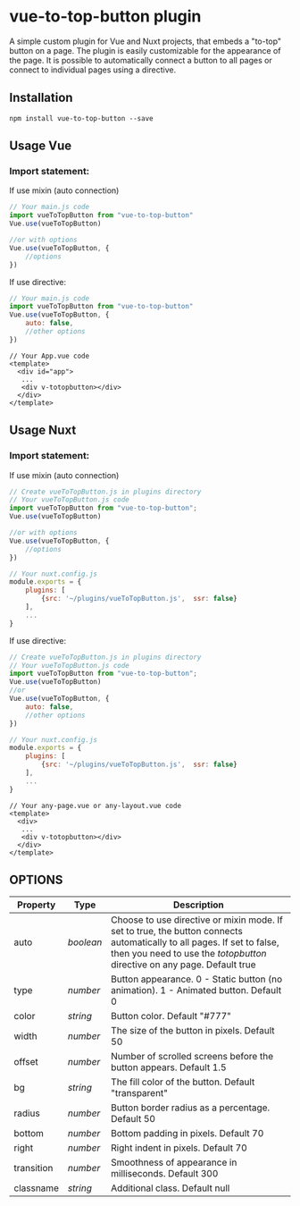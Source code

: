 # vue-to-top-button plugin

A simple custom plugin for Vue and Nuxt projects, that embeds a "to-top" button on a page. The plugin is easily customizable for the appearance of the page. It is possible to automatically connect a button to all pages or connect to individual pages using a directive.

## Installation

```
npm install vue-to-top-button --save
```
## Usage Vue
### Import statement:
If use mixin (auto connection)
```javascript
// Your main.js code
import vueToTopButton from "vue-to-top-button"
Vue.use(vueToTopButton)

//or with options
Vue.use(vueToTopButton, {
    //options
})
```
If use directive:
```javascript
// Your main.js code
import vueToTopButton from "vue-to-top-button"
Vue.use(vueToTopButton, {
    auto: false,
    //other options
})
```
```vue
// Your App.vue code
<template>
  <div id="app">
   ...  
   <div v-totopbutton></div>
  </div>
</template>
```
## Usage Nuxt
### Import statement:
If use mixin (auto connection)
```javascript
// Create vueToTopButton.js in plugins directory
// Your vueToTopButton.js code
import vueToTopButton from "vue-to-top-button";
Vue.use(vueToTopButton)

//or with options
Vue.use(vueToTopButton, {
    //options
})

// Your nuxt.config.js
module.exports = {
    plugins: [
        {src: '~/plugins/vueToTopButton.js',  ssr: false}
    ],
    ...
}
```
If use directive:
```javascript
// Create vueToTopButton.js in plugins directory
// Your vueToTopButton.js code
import vueToTopButton from "vue-to-top-button";
Vue.use(vueToTopButton)
//or
Vue.use(vueToTopButton, {
    auto: false,
    //other options
})

// Your nuxt.config.js
module.exports = {
    plugins: [
        {src: '~/plugins/vueToTopButton.js',  ssr: false}
    ],
    ...
}
```
```vue
// Your any-page.vue or any-layout.vue code
<template>
  <div>
   ...  
   <div v-totopbutton></div>
  </div>
</template>
```

## OPTIONS
| Property | Type | Description |
| ------ | ------ | ------ |
| auto | *boolean* | Choose to use directive or mixin mode. If set to true, the button connects automatically to all pages. If set to false, then you need to use the *totopbutton* directive on any page. Default true |
| type | *number* | Button appearance. 0 - Static button (no animation). 1 - Animated button. Default 0 |
| color | *string* | Button color. Default "#777" |
| width | *number* | The size of the button in pixels. Default 50 |
| offset | *number* | Number of scrolled screens before the button appears. Default 1.5 |
| bg | *string* | The fill color of the button. Default "transparent" |
| radius | *number* | Button border radius as a percentage. Default 50 |
| bottom | *number* | Bottom padding in pixels. Default 70 |
| right | *number* | Right indent in pixels. Default 70 |
| transition | *number* | Smoothness of appearance in milliseconds. Default 300 |
| classname | *string* | Additional class. Default null |